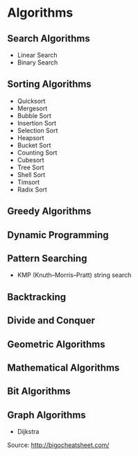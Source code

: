 
# Algorithms

## Search Algorithms
* Linear Search
* Binary Search

## Sorting Algorithms
* Quicksort
* Mergesort
* Bubble Sort
* Insertion Sort
* Selection Sort
* Heapsort
* Bucket Sort
* Counting Sort
* Cubesort
* Tree Sort
* Shell Sort
* Timsort
* Radix Sort

## Greedy Algorithms

## Dynamic Programming

## Pattern Searching
* KMP (Knuth–Morris–Pratt) string search

## Backtracking

## Divide and Conquer

## Geometric Algorithms

## Mathematical Algorithms

## Bit Algorithms

## Graph Algorithms
* Dijkstra




Source: http://bigocheatsheet.com/